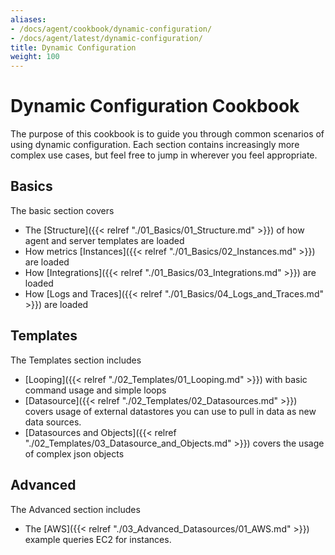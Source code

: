 ```yaml
---
aliases:
- /docs/agent/cookbook/dynamic-configuration/
- /docs/agent/latest/dynamic-configuration/
title: Dynamic Configuration
weight: 100
---
```


# Dynamic Configuration Cookbook

The purpose of this cookbook is to guide you through common scenarios of using dynamic configuration. Each section contains increasingly more complex use cases, but feel free to jump in wherever you feel appropriate.

## Basics

The basic section covers
- The [Structure]({{< relref "./01_Basics/01_Structure.md" >}}) of how agent and server templates are loaded
- How metrics [Instances]({{< relref "./01_Basics/02_Instances.md" >}}) are loaded
- How [Integrations]({{< relref "./01_Basics/03_Integrations.md" >}}) are loaded
- How [Logs and Traces]({{< relref "./01_Basics/04_Logs_and_Traces.md" >}}) are loaded

## Templates
The Templates section includes

- [Looping]({{< relref "./02_Templates/01_Looping.md" >}}) with basic command usage and simple loops
- [Datasource]({{< relref "./02_Templates/02_Datasources.md" >}}) covers usage of external datastores you can use to pull in data as new data sources.
- [Datasources and Objects]({{< relref "./02_Templates/03_Datasource_and_Objects.md" >}}) covers the usage of complex json objects

## Advanced
The Advanced section includes
- The [AWS]({{< relref "./03_Advanced_Datasources/01_AWS.md" >}}) example queries EC2 for instances.
